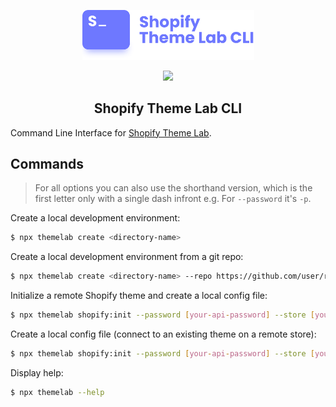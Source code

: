 <!-- logo (start) -->
<p align="center">
  <img src=".github/img/logo.svg" width="275px">
</p>
<!-- logo (end) -->

<!-- badges (start) -->
<p align="center">
  <img src="https://img.shields.io/github/package-json/v/uicrooks/shopify-theme-lab-cli?color=%236e78ff">
</p>
<!-- badges (end) -->

<!-- title / description (start) -->
<h2 align="center">Shopify Theme Lab CLI</h2>

Command Line Interface for [Shopify Theme Lab](https://github.com/uicrooks/shopify-theme-lab).
<!-- title / description (end) -->

<!-- commands (start) -->
## Commands
> For all options you can also use the shorthand version, which is the first letter only with a single dash infront e.g. For `--password` it's `-p`.

Create a local development environment:
```sh
$ npx themelab create <directory-name>
```

Create a local development environment from a git repo:
```sh
$ npx themelab create <directory-name> --repo https://github.com/user/repo
```

Initialize a remote Shopify theme and create a local config file:
```sh
$ npx themelab shopify:init --password [your-api-password] --store [your-store.myshopify.com] --env [dev or live] --name ['theme name']
```

Create a local config file (connect to an existing theme on a remote store):
```sh
$ npx themelab shopify:init --password [your-api-password] --store [your-store.myshopify.com] --env [dev or live] --id [theme-id]
```

Display help:
```sh
$ npx themelab --help
```
<!-- commands (end) -->